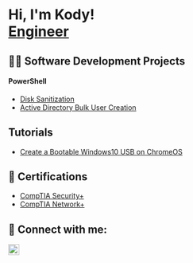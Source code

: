 <h1>Hi, I'm Kody! <br />
<a href="https://www.linkedin.com/in/kody-whitehead-70939a19b/"> Engineer</a>
 

 
<h2>👨‍💻 Software Development Projects</h2>


<h4>PowerShell</h4>

- [Disk Sanitization](https://github.com/KodyTerrell/JWipe-Disk-Sanitization)
- [Active Directory Bulk User Creation](https://github.com/KodyTerrell/AcitveDirectoryHomeLab.ps)

<h2>Tutorials</h2>

 - [Create a Bootable Windows10 USB on ChromeOS](https://github.com/KodyTerrell/Create-a-Windows-10-Bootable-USB-on-ChromeOs.git)


<h2>📄 Certifications</h2>

- [CompTIA Security+](https://www.credly.com/badges/6c0318bc-fd8f-4a07-9bcd-88b534e86308/public_url)
- [CompTIA Network+](https://www.credly.com/badges/bc5ca476-d23a-4b46-8b7d-3775fec17b71/public_url)


<h2> 🤳 Connect with me:</h2>


[<img align="left" alt="KodyW | LinkedIn" width="22px" src="https://cdn.jsdelivr.net/npm/simple-icons@v3/icons/linkedin.svg" />][linkedin]

[linkedin]: https://www.linkedin.com/in/kody-whitehead-70939a19b/

